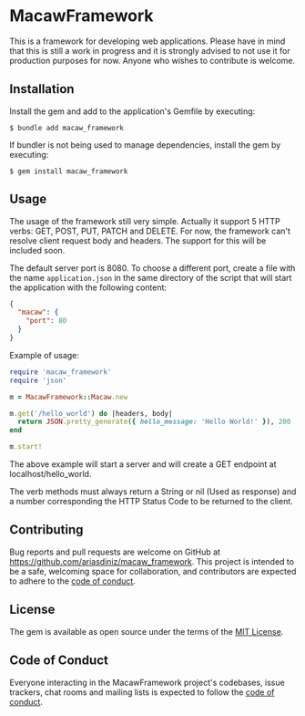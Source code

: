 # MacawFramework

This is a framework for developing web applications. Please have in mind that this is still a work in progress and
it is strongly advised to not use it for production purposes for now. Anyone who wishes to contribute is welcome.

## Installation

Install the gem and add to the application's Gemfile by executing:

    $ bundle add macaw_framework

If bundler is not being used to manage dependencies, install the gem by executing:

    $ gem install macaw_framework

## Usage

The usage of the framework still very simple. Actually it support 5 HTTP verbs: GET, POST, PUT, PATCH and DELETE.
For now, the framework can't resolve client request body and headers. The support for this will be included soon.

The default server port is 8080. To choose a different port, create a file with the name `application.json` 
in the same directory of the script that will start the application with the following content:

```json
{
  "macaw": {
    "port": 80
  }
}
```

Example of usage:

```ruby
require 'macaw_framework'
require 'json'

m = MacawFramework::Macaw.new

m.get('/hello_world') do |headers, body|
  return JSON.pretty_generate({ hello_message: 'Hello World!' }), 200
end

m.start!
```

The above example will start a server and will create a GET endpoint at localhost/hello_world.

The verb methods must always return a String or nil (Used as response) and a number corresponding the 
HTTP Status Code to be returned to the client.

## Contributing

Bug reports and pull requests are welcome on GitHub at https://github.com/ariasdiniz/macaw_framework. This project is intended to be a safe, welcoming space for collaboration, and contributors are expected to adhere to the [code of conduct](https://github.com/ariasdiniz/macaw_framework/blob/main/CODE_OF_CONDUCT.md).

## License

The gem is available as open source under the terms of the [MIT License](https://opensource.org/licenses/MIT).

## Code of Conduct

Everyone interacting in the MacawFramework project's codebases, issue trackers, chat rooms and mailing lists is expected to follow the [code of conduct](https://github.com/ariasdiniz/macaw_framework/blob/main/CODE_OF_CONDUCT.md).
